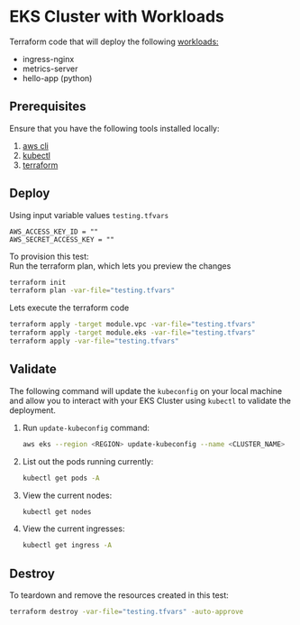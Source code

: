 # EKS Cluster with Workloads

Terraform code that will deploy the following [workloads:](workloads.tf)

* ingress-nginx
* metrics-server
* hello-app (python)

## Prerequisites

Ensure that you have the following tools installed locally:

1. [aws cli](https://docs.aws.amazon.com/cli/latest/userguide/install-cliv2.html)
2. [kubectl](https://Kubernetes.io/docs/tasks/tools/)
3. [terraform](https://learn.hashicorp.com/tutorials/terraform/install-cli)

## Deploy

Using input variable values `testing.tfvars`
```
AWS_ACCESS_KEY_ID = ""
AWS_SECRET_ACCESS_KEY = ""
```

To provision this test:  
Run the terraform plan, which lets you preview the changes
```sh
terraform init
terraform plan -var-file="testing.tfvars"
```

Lets execute the terraform code
```sh
terraform apply -target module.vpc -var-file="testing.tfvars"
terraform apply -target module.eks -var-file="testing.tfvars"
terraform apply -var-file="testing.tfvars"
```

## Validate

The following command will update the `kubeconfig` on your local machine and allow you to interact with your EKS Cluster using `kubectl` to validate the deployment.

1. Run `update-kubeconfig` command:

    ```sh
    aws eks --region <REGION> update-kubeconfig --name <CLUSTER_NAME>
    ```

2. List out the pods running currently:
    ```sh
    kubectl get pods -A
    ```

3. View the current nodes:
    ```sh
    kubectl get nodes
    ```

4. View the current ingresses:
    ```sh
    kubectl get ingress -A
    ```

## Destroy

To teardown and remove the resources created in this test:

```sh
terraform destroy -var-file="testing.tfvars" -auto-approve
```